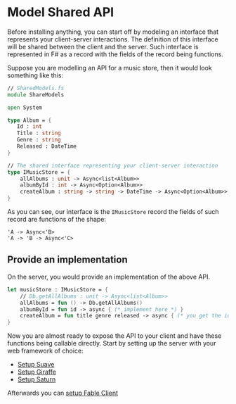 # Model Shared API
Before installing anything, you can start off by modeling an interface that represents your client-server interactions. The definition of this interface will be shared between the client and the server. Such interface is represented in F# as a record with the fields of the record being functions. 

Suppose you are modelling an API for a music store, then it would look something like this:
 ```fs
// SharedModels.fs
module ShareModels

open System 

type Album = {
    Id : int
    Title : string
    Genre : string
    Released : DateTime
}

// The shared interface representing your client-server interaction
type IMusicStore = {
     allAlbums : unit -> Async<list<Album>> 
     albumById : int -> Async<Option<Album>>
     createAlbum : string -> string -> DateTime -> Async<Option<Album>>
 }
```
As you can see, our interface is the `IMusicStore` record the fields of such record are functions of the shape:
```
'A -> Async<'B>
'A -> 'B -> Async<'C>
```
## Provide an implementation 
On the server, you would provide an implementation of the above API. 
```fs
let musicStore : IMusicStore = {
    // Db.getAllAlbums : unit -> Async<list<Album>>
    allAlbums = fun () -> Db.getAllAlbums() 
    albumById = fun id -> async { (* implement here *) }
    createAlbum = fun title genre released -> async { (* you get the idea *) }
}
```
Now you are almost ready to expose the API to your client and have these functions being callable directly. Start by setting up the server with your web framework of choice: 

- [Setup Suave](suave.md)
- [Setup Giraffe](giraffe.md)
- [Setup Saturn](saturn.md)

Afterwards you can [setup Fable Client](client.md) 